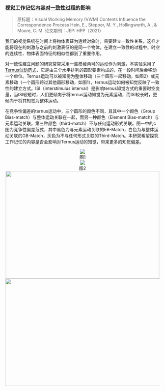 ### [**视觉工作记忆内容对一致性过程的影响**](https://mp.weixin.qq.com/s?__biz=MzIxNjE3OTUxNA==&mid=2247485062&idx=1&sn=4da605041fc12277d214edb91f259db3&chksm=978db0d3a0fa39c509e0b71700ca32ca1852c4ef6944dc8b311e6eb9eb9954652e63d1e07530&scene=126&sessionid=1618832940&key=b29dc7ac64daae53dc2b0b53c8b872a3f0b005bdf43dc39a0d01472b315d02c14726303860a121fafc60cebc0c37eed73dfe7fce6b5d6752cbecf00f7dc0f15e049bb2d742395f4550344a134b41d0853aca47819e335c5bd9dfc01f28cea2bfe37e66bb4c335c7138b68428c7fa1b1d4704f5de9af180ccb10f076f48800d4a&ascene=1&uin=NzE4NTkwNDg1&devicetype=Windows+10+x64&version=63000039&lang=zh_CN&exportkey=A1BfyOMuTafjteMeGl%2F%2Bm7k%3D&pass_ticket=ujf0jNYWvsOuHL4sz%2F0%2BSIu%2BNwv1PHo1QrV2Ov3lRexZ%2FRqVHCrLw5PXiHsMiCvU&wx_header=0)
>原标题：Visual Working Memory (VWM) Contents Influence the Correspondence Process
>Hein, E., Stepper, M. Y., Hollingworth, A., & Moore, C. M.
>论文期刊：JEP: HPP（2021）

我们的视觉系统在时间上将物体表征为连续对象时，需要建立一致性关系，这样才能将现在的刺激与之前的刺激表征的是同一个物体。在建立一致性的过程中，时空的连续性、物体表面特征的相似性都到了重要作用。

对一致性建立问题的研究常常采用一些模棱两可的运动作为刺激，本实验采用了[Ternus似动范式](https://en.wikipedia.org/wiki/Ternus_illusion)，它是由三个水平排列的圆形要素构成的，在一段时间后会移动一个单位。Ternus运动可以被知觉为整体移动（三个圆形一起移动，如图2）或元素移动（一个圆形跨过其他圆形移动，如图1），ternus运动如何被知觉反映了一致性的建立方式。ISI（interstimulus interval）是影响ternus知觉方式的重要时空变量，当ISI较短时，人们更倾向于将ternus运动知觉为元素运动，而ISI较长时，更倾向于将其知觉为整体运动。

在竞争性偏差的ternus运动中，三个圆形的颜色不同，且其中一个颜色（Group Bias-match）与整体运动关联在一起，而另一种颜色（Element Bias-match）与元素运动关联，第三种颜色（third-match）不与任何运动形式关联。图一中的c图为竞争性偏差范式，其中黑色为与元素运动关联的EB-Match，白色为与整体运动关联的GB-Match，灰色为不与任何形式关联的Third-Match。本研究希望探究工作记忆的内容是否会影响对Ternus运动的知觉，带来更多的知觉偏差。


<div align=center><img src="https://upload.wikimedia.org/wikipedia/commons/8/81/Element_motion_in_a_Ternus_display.gif" ></div>

<center>图1</center>

<div align=center><img src="https://upload.wikimedia.org/wikipedia/commons/7/77/Group_motion_in_a_Ternus_display.gif" ></div>

<center>图2</center>

<div align=center><img src="https://media.springernature.com/full/springer-static/image/art%3A10.3758%2Fs13414-018-1589-5/MediaObjects/13414_2018_1589_Fig1_HTML.png?as=webp"  height="350px" width="500px"></div>


<div align=center><img src="https://user-images.githubusercontent.com/80901934/115233813-efeef980-a14a-11eb-80f8-f583c7221d88.png"  height="350px" width="550px" ></div>
